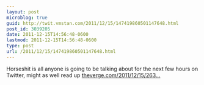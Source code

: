 ```yaml
---
layout: post
microblog: true
guid: http://twit.vmstan.com/2011/12/15/147419860501147648.html
post_id: 3039205
date: 2011-12-15T14:56:48-0600
lastmod: 2011-12-15T14:56:48-0600
type: post
url: /2011/12/15/147419860501147648.html
---
```

Horseshit is all anyone is going to be talking about for the next few hours on Twitter, might as well read up <a href="http://www.theverge.com/2011/12/15/2638611/horseshit">theverge.com/2011/12/15/263…</a>
